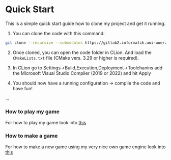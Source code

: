 # Quick Start

This is a simple quick start guide how to clone my project and get it running.

1. You can clone the code with this command:

```bash
git clone --recursive --submodules https://gitlab2.informatik.uni-wuerzburg.de/GE/Teaching/gl3/projects/2024/05-gl3-kalb.git
```

2. Once cloned, you can open the code folder in CLion. And load the `CMakeLists.txt` file (CMake vers. 3.29 or higher is required).

3. In CLion go to Settings->Build,Execution,Deployment->Toolchanins add the Microsoft Visual Studio Compiler (2019 or 2022) and hit Apply

4. You should now have a running configuration -> compile the code and have fun!

...
### How to play my game

For how to play my game look into [this](wiki/game.md)

### How to make a game

For how to make a new game using my very nice own game engine look into [this](wiki/engine.md)